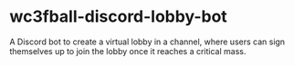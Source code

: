 # wc3fball-discord-lobby-bot
A Discord bot to create a virtual lobby in a channel, where users can sign themselves up to join the lobby once it reaches a critical mass.
